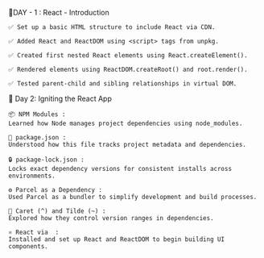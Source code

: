 📅DAY - 1 : React - Introduction

    ✅ Set up a basic HTML structure to include React via CDN.

    ✅ Added React and ReactDOM using <script> tags from unpkg.

    ✅ Created first nested React elements using React.createElement().

    ✅ Rendered elements using ReactDOM.createRoot() and root.render().

    ✅ Tested parent-child and sibling relationships in virtual DOM.

📅 Day 2: Igniting the React App

    📦 NPM Modules :
    Learned how Node manages project dependencies using node_modules.

    📄 package.json :
    Understood how this file tracks project metadata and dependencies.

    🔒 package-lock.json :
    Locks exact dependency versions for consistent installs across environments.

    ⚙️ Parcel as a Dependency :
    Used Parcel as a bundler to simplify development and build processes.

    🔢 Caret (^) and Tilde (~) :
    Explored how they control version ranges in dependencies.

    ⚛️ React via  :
    Installed and set up React and ReactDOM to begin building UI components.
